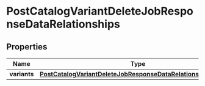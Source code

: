 # PostCatalogVariantDeleteJobResponseDataRelationships

## Properties
Name | Type | Description | Notes
------------ | ------------- | ------------- | -------------
**variants** | [**PostCatalogVariantDeleteJobResponseDataRelationshipsVariants**](PostCatalogVariantDeleteJobResponseDataRelationshipsVariants.md) |  |  [optional]
